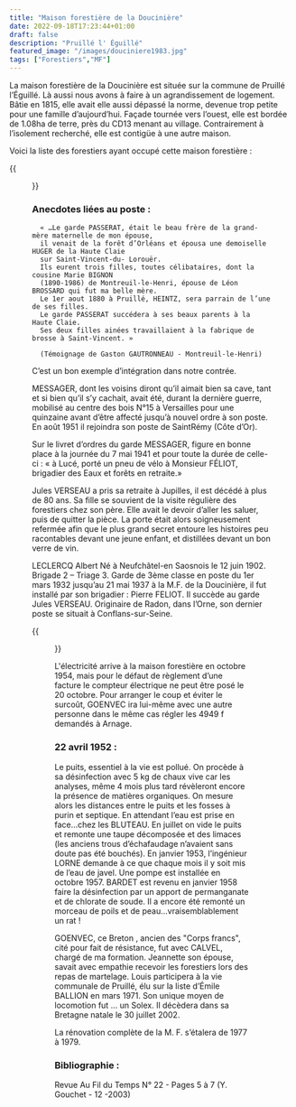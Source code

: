 ```yaml
---
title: "Maison forestière de la Doucinière"
date: 2022-09-18T17:23:44+01:00
draft: false
description: "Pruillé l' Éguillé"
featured_image: "/images/douciniere1983.jpg"
tags: ["Forestiers","MF"]
---
```


La maison forestière de la Doucinière est située sur la commune de Pruillé l’Éguillé.
Là aussi nous avons à faire à un agrandissement de logement.
Bâtie en 1815, elle avait elle aussi dépassé la norme, 
devenue trop petite pour une famille d’aujourd’hui.
Façade tournée vers l’ouest, elle est bordée de 1.08ha de terre,
près du CD13 menant au village. Contrairement à l’isolement recherché, 
elle est contigüe à une autre maison. 

Voici la liste des forestiers ayant occupé cette maison forestière : 

{{<figure src="/images/articles/douciniere.jpg" title="Forestiers de la Doucinière">}}

 ### Anecdotes liées au poste :
  
      « …Le garde PASSERAT, était le beau frère de la grand-mère maternelle de mon épouse, 
      il venait de la forêt d’Orléans et épousa une demoiselle HUGER de la Haute Claie 
      sur Saint-Vincent-du- Lorouër. 
      Ils eurent trois filles, toutes célibataires, dont la cousine Marie BIGNON
      (1890-1986) de Montreuil-le-Henri, épouse de Léon BROSSARD qui fut ma belle mère. 
      Le 1er aout 1880 à Pruillé, HEINTZ, sera parrain de l’une de ses filles.
      Le garde PASSERAT succédera à ses beaux parents à la Haute Claie. 
      Ses deux filles ainées travaillaient à la fabrique de brosse à Saint-Vincent. » 
 
      (Témoignage de Gaston GAUTRONNEAU - Montreuil-le-Henri) 
 
C’est un bon exemple d’intégration dans notre contrée.
  

MESSAGER, dont les voisins diront qu’il aimait bien sa cave, tant et si bien qu’il s’y cachait, 
  avait été, durant la dernière guerre, mobilisé au centre des bois N°15 à Versailles pour une 
  quinzaine avant d’être affecté jusqu’à nouvel ordre à son poste. En août 1951 il rejoindra son poste de SaintRémy (Côte   d’Or). 
 
Sur le livret d’ordres du garde MESSAGER, figure en bonne place à la journée 
  du 7 mai 1941 et pour toute la durée de celle-ci :
  « à Lucé, porté un pneu de vélo à Monsieur FÉLIOT, brigadier des Eaux et forêts en retraite.» 
  
  Jules VERSEAU a pris sa retraite à Jupilles, il est décédé à plus de 80 ans. 
  Sa fille se souvient de la visite régulière des forestiers chez son père. 
  Elle avait le devoir d’aller les saluer, puis de quitter la pièce. 
  La porte était alors soigneusement refermée afin que le plus grand secret 
  entoure les histoires peu racontables devant une jeune enfant, et distillées 
  devant un bon verre de vin. 
 
LECLERCQ Albert Né à Neufchâtel-en Saosnois le 12 juin 1902. Brigade 2 – Triage 3. Garde de 3ème classe en poste du 1er mars 1932 jusqu’au 21 mai 1937 à la M.F. de la Doucinière, il fut installé par son brigadier : Pierre FELIOT. Il succède au garde Jules VERSEAU. Originaire de Radon, dans l’Orne, son dernier poste se situait à Conflans-sur-Seine. 
 
 {{<figure src="/images/articles/albertleclercq1960.jpg" title="Albert Leclercq en 1960">}}
  
  
L'électricité arrive à la maison forestière en octobre 1954,
  mais pour le défaut de règlement d’une facture le compteur électrique ne peut être posé le 20 octobre. 
  Pour arranger le coup et éviter le surcoût, GOENVEC ira lui-même avec une autre personne dans le même
  cas régler les 4949 f demandés à Arnage.
  
### 22 avril 1952 : 
 
 Le puits, essentiel à la vie est pollué.
  On procède à sa désinfection avec 5 kg de chaux vive car les analyses,
  même 4 mois plus tard révèleront encore la présence de matières organiques. 
  On mesure alors les distances entre le puits et les fosses à purin et septique. 
  En attendant l’eau est prise en face...chez les BLUTEAU.
  En juillet on vide le puits et remonte une taupe décomposée et des limaces
  (les anciens trous d’échafaudage n’avaient sans doute pas été bouchés).
  En janvier 1953, l’ingénieur LORNE demande à ce que chaque mois il y soit mis de l’eau de javel.
  Une pompe est installée en octobre 1957. BARDET est revenu en janvier 1958 
  faire la désinfection par un apport de permanganate et de chlorate de soude. 
  Il a encore été remonté un morceau de poils et de peau...vraisemblablement un rat ! 
  
GOENVEC, ce Breton , ancien des "Corps francs", cité pour fait de résistance, fut avec CALVEL, chargé de ma formation.
Jeannette son épouse, savait avec empathie recevoir les forestiers lors des repas de martelage. 
Louis participera à la vie communale de Pruillé, élu sur la liste d’Émile BALLION en mars 1971.
Son unique moyen de locomotion fut … un Solex. 
Il décèdera dans sa Bretagne natale le 30 juillet 2002.
  
  La rénovation complète de la M. F. s’étalera de 1977 à 1979.

### Bibliographie : 

Revue Au Fil du Temps N° 22 - Pages 5 à  7 (Y. Gouchet - 12 -2003)
